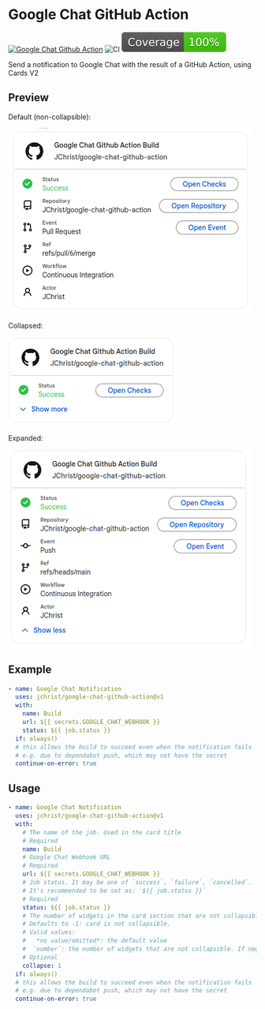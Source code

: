 # Google Chat GitHub Action

[![Google Chat Github Action](https://github.com/jchrist/google-chat-github-action/actions/workflows/linter.yml/badge.svg)](https://github.com/jchrist/google-chat-action)
![CI](https://github.com/jchrist/google-chat-github-action/actions/workflows/ci.yml/badge.svg)
![Coverage](./badges/coverage.svg)

Send a notification to Google Chat with the result of a GitHub Action, using Cards V2

## Preview

Default (non-collapsible):

![preview_default.png](./assets/preview_default.png)

Collapsed:

![preview_collapsed.png](./assets/preview_collapsed.png)

Expanded:

![preview_expanded.png](./assets/preview_expanded.png)

## Example

```yaml
- name: Google Chat Notification
  uses: jchrist/google-chat-github-action@v1
  with:
    name: Build
    url: ${{ secrets.GOOGLE_CHAT_WEBHOOK }}
    status: ${{ job.status }}
  if: always()
  # this allows the build to succeed even when the notification fails
  # e.g. due to dependabot push, which may not have the secret
  continue-on-error: true
```

## Usage

```yaml
- name: Google Chat Notification
  uses: jchrist/google-chat-github-action@v1
  with:
    # The name of the job. Used in the card title
    # Required
    name: Build
    # Google Chat Webhook URL
    # Required
    url: ${{ secrets.GOOGLE_CHAT_WEBHOOK }}
    # Job status. It may be one of `success`, `failure`, `cancelled`. 
    # It's recommended to be set as: `${{ job.status }}`
    # Required
    status: ${{ job.status }}
    # The number of widgets in the card section that are not collapsible
    # Defaults to -1: card is not collapsible.
    # Valid values:
    #   *no value/omitted*: the default value
    #  `number`: the number of widgets that are not collapsible. If negative, the card is not collapsible.
    # Optional
    collapse: 1
  if: always()
  # this allows the build to succeed even when the notification fails
  # e.g. due to dependabot push, which may not have the secret
  continue-on-error: true
```
